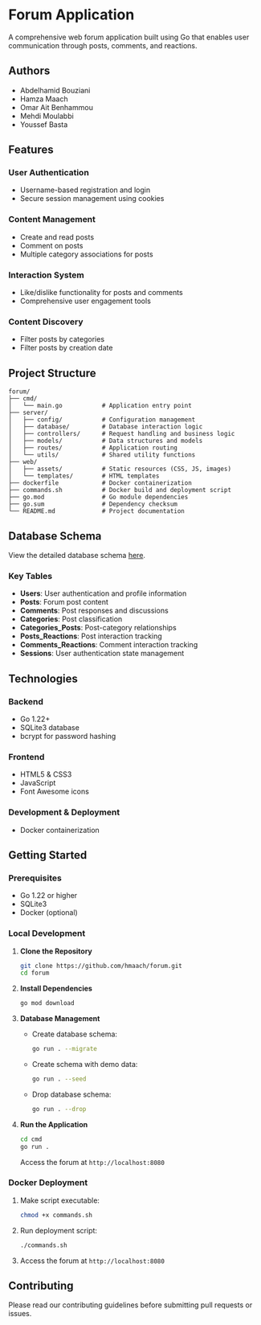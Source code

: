 # Forum Application

A comprehensive web forum application built using Go that enables user communication through posts, comments, and reactions.

## Authors

- Abdelhamid Bouziani
- Hamza Maach
- Omar Ait Benhammou
- Mehdi Moulabbi
- Youssef Basta

## Features

### User Authentication
- Username-based registration and login
- Secure session management using cookies

### Content Management
- Create and read posts
- Comment on posts
- Multiple category associations for posts

### Interaction System
- Like/dislike functionality for posts and comments
- Comprehensive user engagement tools

### Content Discovery
- Filter posts by categories
- Filter posts by creation date

## Project Structure

```
forum/
├── cmd/
│   └── main.go           # Application entry point
├── server/
│   ├── config/           # Configuration management
│   ├── database/         # Database interaction logic
│   ├── controllers/      # Request handling and business logic
│   ├── models/           # Data structures and models
│   ├── routes/           # Application routing
│   └── utils/            # Shared utility functions
├── web/ 
│   ├── assets/           # Static resources (CSS, JS, images)
│   └── templates/        # HTML templates
├── dockerfile            # Docker containerization
├── commands.sh           # Docker build and deployment script
├── go.mod                # Go module dependencies
├── go.sum                # Dependency checksum
└── README.md             # Project documentation
```

## Database Schema

View the detailed database schema [here](https://drawsql.app/teams/zone-01/diagrams/forum-db).

### Key Tables
- **Users**: User authentication and profile information
- **Posts**: Forum post content
- **Comments**: Post responses and discussions
- **Categories**: Post classification
- **Categories_Posts**: Post-category relationships
- **Posts_Reactions**: Post interaction tracking
- **Comments_Reactions**: Comment interaction tracking
- **Sessions**: User authentication state management

## Technologies

### Backend
- Go 1.22+
- SQLite3 database
- bcrypt for password hashing

### Frontend
- HTML5 & CSS3
- JavaScript
- Font Awesome icons

### Development & Deployment
- Docker containerization

## Getting Started

### Prerequisites
- Go 1.22 or higher
- SQLite3
- Docker (optional)

### Local Development

1. **Clone the Repository**
   ```bash
   git clone https://github.com/hmaach/forum.git
   cd forum
   ```

2. **Install Dependencies**
   ```bash
   go mod download
   ```

3. **Database Management**

   - Create database schema:
     ```bash
     go run . --migrate
     ```

   - Create schema with demo data:
     ```bash
     go run . --seed
     ```

   - Drop database schema:
     ```bash
     go run . --drop
     ```

4. **Run the Application**
   ```bash
   cd cmd
   go run .
   ```
   
   Access the forum at `http://localhost:8080`

### Docker Deployment

1. Make script executable:
   ```bash
   chmod +x commands.sh
   ```

2. Run deployment script:
   ```bash
   ./commands.sh
   ```

3. Access the forum at `http://localhost:8080`

## Contributing

Please read our contributing guidelines before submitting pull requests or issues.
